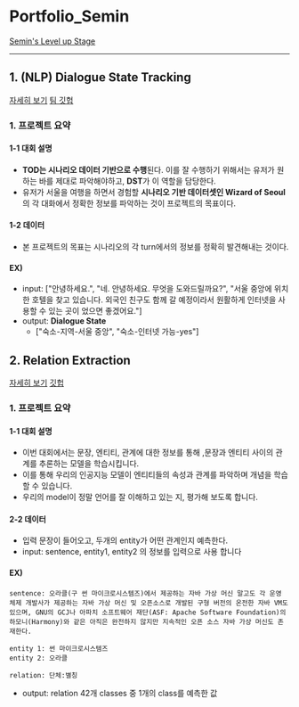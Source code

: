 # Portfolio_Semin
[Semin's Level up Stage](https://seminoh.oopy.io/)

---
## 1. (NLP) Dialogue State Tracking 
[자세히 보기](https://seminoh.oopy.io/810be715-7290-47e8-83cf-8fcfca026c4d)
[팀 깃헙](https://github.com/bcaitech1/p3-dst-teamed-st)
### 1. 프로젝트 요약

#### 1-1 대회 설명

- **TOD는 시나리오 데이터 기반으로 수행**된다. 이를 잘 수행하기 위해서는 유저가 원하는 바를 제대로 파악해야하고, **DST**가 이 역할을 담당한다.
- 유저가 서울을 여행을 하면서 경험할 **시나리오 기반 데이터셋인 Wizard of Seoul** 의 각 대화에서 정확한 정보를 파악하는 것이 프로젝트의 목표이다.

#### 1-2 데이터

- 본 프로젝트의 목표는 시나리오의 각 turn에서의 정보를 정확히 발견해내는 것이다.

#### EX)

- input: ["안녕하세요.", "네. 안녕하세요. 무엇을 도와드릴까요?", "서울 중앙에 위치한 호텔을 찾고 있습니다. 외국인 친구도 함께 갈 예정이라서 원활하게 인터넷을 사용할 수 있는 곳이 었으면 좋겠어요."]
- output: **Dialogue State**
    - ["숙소-지역-서울 중앙", "숙소-인터넷 가능-yes"]



## 2. Relation Extraction
[자세히 보기](https://www.notion.so/torreira/Klue-Wrap-up-Report-67c41887ee4b45ea831b1fe1a97175bc)
[깃헙]()
### 1. 프로젝트 요약

#### 1-1 대회 설명

- 이번 대회에서는 문장, 엔티티, 관계에 대한 정보를 통해 ,문장과 엔티티 사이의 관계를 추론하는 모델을 학습시킵니다.
- 이를 통해 우리의 인공지능 모델이 엔티티들의 속성과 관계를 파악하며 개념을 학습할 수 있습니다.
- 우리의 model이 정말 언어를 잘 이해하고 있는 지, 평가해 보도록 합니다.

#### 2-2 데이터

- 입력 문장이 들어오고, 두개의 entity가 어떤 관계인지 예측한다.
- input: sentence, entity1, entity2 의 정보를 입력으로 사용 합니다

#### EX)

```
sentence: 오라클(구 썬 마이크로시스템즈)에서 제공하는 자바 가상 머신 말고도 각 운영 체제 개발사가 제공하는 자바 가상 머신 및 오픈소스로 개발된 구형 버전의 온전한 자바 VM도 있으며, GNU의 GCJ나 아파치 소프트웨어 재단(ASF: Apache Software Foundation)의 하모니(Harmony)와 같은 아직은 완전하지 않지만 지속적인 오픈 소스 자바 가상 머신도 존재한다.

entity 1: 썬 마이크로시스템즈
entity 2: 오라클

relation: 단체:별칭
```

- output: relation 42개 classes 중 1개의 class를 예측한 값




 
 
